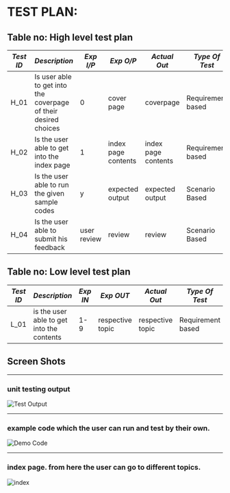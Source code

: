 # TEST PLAN:

## Table no: High level test plan

| *Test ID* | *Description*                                              | *Exp I/P* | *Exp O/P* | *Actual Out* |*Type Of Test*  |    
|-------------|--------------------------------------------------------------|------------|-------------|----------------|------------------|
|  H_01       | Is user able to get into the coverpage of their desired choices | 0 | cover page | coverpage | Requirement based |
|  H_02       | Is the user able to get into the index page | 1 | index page contents | index page contents | Requirement based |
|  H_03       | Is the user able to run the given sample codes | y | expected output | expected output | Scenario Based |
|  H_04       | Is the user able to submit his feedback | user review | review | review | Scenario Based |      

## Table no: Low level test plan

| *Test ID* | *Description*                                              | *Exp IN* | *Exp OUT* | *Actual Out* |*Type Of Test*  |    
|-------------|--------------------------------------------------------------|------------|-------------|----------------|------------------|
|  L_01       | is the user able to get into the contents | 1-9 | respective topic | respective topic|Requirement based |

## Screen Shots
---------------------

### unit testing output
![Test Output](https://user-images.githubusercontent.com/94314671/146001928-830a2dc3-d5cb-43d5-9f51-65244935b613.jpeg)

----------------------------------

### example code which the user can run and test by their own.
![Demo Code](https://user-images.githubusercontent.com/94314671/146005385-a86625c1-2b69-453d-89e1-72749890792f.jpeg)

----------------------------------

### index page. from here the user can go to different topics. 
![index](https://user-images.githubusercontent.com/94314671/146002348-22d51e5b-e491-4098-89fd-9008822216f9.jpeg)
